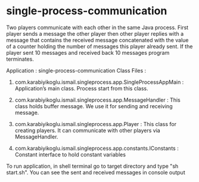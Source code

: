 # single-process-communication
Two players communicate with each other in the same Java process.
First player sends a message the other player then other player replies with a message that contains the received message concatenated with the value of a counter holding the number of messages this player already sent.
If the player sent 10 messages and received back 10 messages program terminates.

Application : single-process-communication
Class Files :
1. com.karabiyikoglu.ismail.singleprocess.app.SingleProcessAppMain : Application’s main class. Process start from this class.

2. com.karabiyikoglu.ismail.singleprocess.app.MessageHandler : This class holds buffer message. We use it for sending and receiving message.

3. com.karabiyikoglu.ismail.singleprocess.app.Player : This class for creating players. It can communicate with other players via MessageHandler.

4. com.karabiyikoglu.ismail.singleprocess.app.constants.IConstants : Constant interface to hold constant variables

To run application, in shell terminal go to target directory and type "sh start.sh". You can see the sent and received messages in console output
